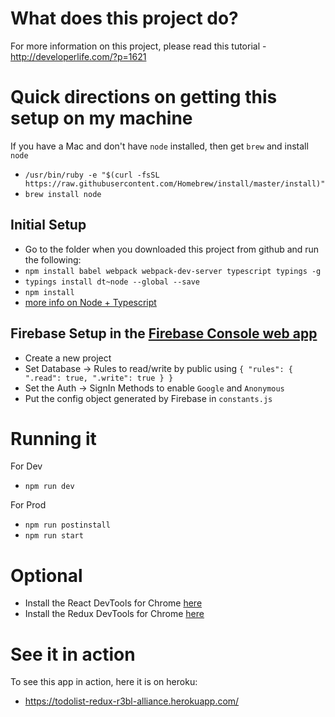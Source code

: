 What does this project do? 
==========================
For more information on this project, please read this tutorial - http://developerlife.com/?p=1621 

Quick directions on getting this setup on my machine
====================================================
If you have a Mac and don't have `node` installed, then get `brew` and install `node` 
* ```/usr/bin/ruby -e "$(curl -fsSL https://raw.githubusercontent.com/Homebrew/install/master/install)"```
* ```brew install node```

Initial Setup
-------------
* Go to the folder when you downloaded this project from github and run the following:
* `npm install babel webpack webpack-dev-server typescript typings -g`
* `typings install dt~node --global --save`
* `npm install`
* [more info on Node + Typescript](https://basarat.gitbooks.io/typescript/content/docs/quick/nodejs.html)

Firebase Setup in the [Firebase Console web app](https://console.firebase.google.com)
-------------------------------------------------------------------------------------
* Create a new project
* Set Database -> Rules to read/write by public using ```{
     "rules": {
       ".read": true,
       ".write": true
     }
   }```
* Set the Auth -> SignIn Methods to enable `Google` and `Anonymous`
* Put the config object generated by Firebase in `constants.js`

Running it 
==========
For Dev
* `npm run dev`

For Prod
* `npm run postinstall`
* `npm run start`

Optional
========
* Install the React DevTools for Chrome [here](https://goo.gl/1XNSjY) 
* Install the Redux DevTools for Chrome [here](https://goo.gl/HTKf5g) 

See it in action
================
To see this app in action, here it is on heroku:
* https://todolist-redux-r3bl-alliance.herokuapp.com/
